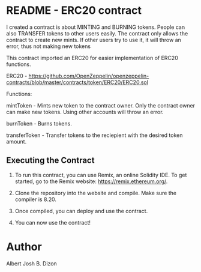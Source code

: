 # README - ERC20 contract

I created a contract is about MINTING and BURNING tokens. People can also TRANSFER tokens to other users easily. The contract only allows the contract to create new mints. If other users try to use it, it will throw an error, thus not making new tokens

This contract imported an ERC20 for easier implementation of ERC20 functions.

ERC20 - https://github.com/OpenZeppelin/openzeppelin-contracts/blob/master/contracts/token/ERC20/ERC20.sol

Functions:

mintToken - Mints new token to the contract owner. Only the contract owner can make new tokens. Using other accounts will throw an error.

burnToken - Burns tokens.

transferToken - Transfer tokens to the reciepient with the desired token amount.

## Executing the Contract

1. To run this contract, you can use Remix, an online Solidity IDE. To get started, go to the Remix website: https://remix.ethereum.org/.

2. Clone the repository into the website and compile. Make sure the compiler is 8.20.

3. Once compiled, you can deploy and use the contract.

4. You can now use the contract!
   
# Author

Albert Josh B. Dizon
